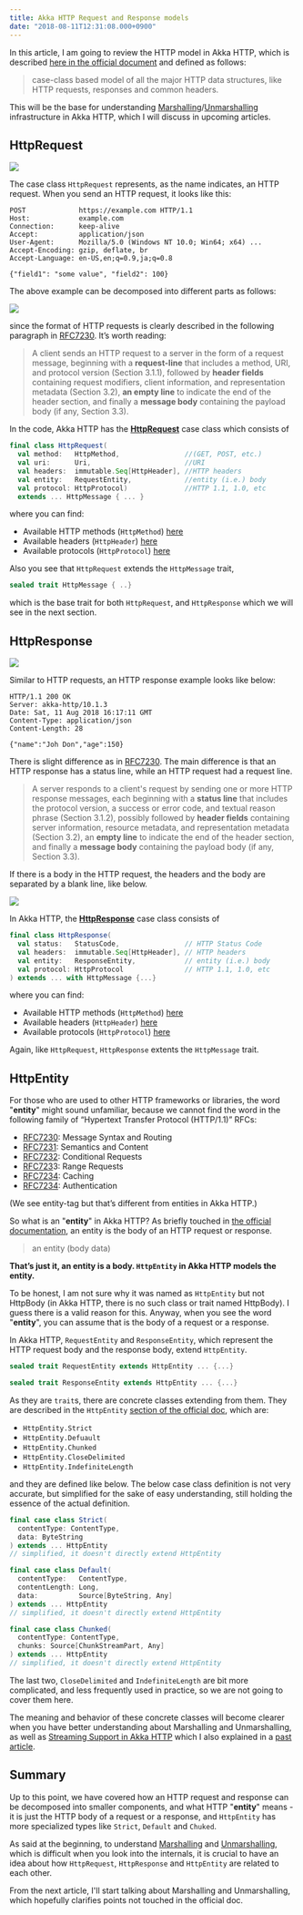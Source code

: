 ```yaml
---
title: Akka HTTP Request and Response models
date: "2018-08-11T12:31:08.000+0900"
---
```


In this article, I am going to review the HTTP model in Akka HTTP, which is described [here in the official document](https://doc.akka.io/docs/akka-http/current/common/http-model.html) and defined as follows:


> case-class based model of all the major HTTP data structures, like HTTP requests, responses and common headers.

This will be the base for understanding [Marshalling](https://doc.akka.io/docs/akka-http/current/common/marshalling.html)/[Unmarshalling](https://doc.akka.io/docs/akka-http/current/common/unmarshalling.html) infrastructure in Akka HTTP, which I will discuss in upcoming articles.

## HttpRequest

![](./akka-request.gif)


The case class `HttpRequest` represents, as the name indicates, an HTTP request. When you send an HTTP request, it looks like this:

```
POST             https://example.com HTTP/1.1
Host:            example.com
Connection:      keep-alive
Accept:          application/json
User-Agent:      Mozilla/5.0 (Windows NT 10.0; Win64; x64) ...
Accept-Encoding: gzip, deflate, br
Accept-Language: en-US,en;q=0.9,ja;q=0.8

{"field1": "some value", "field2": 100}
```

The above example can be decomposed into different parts as follows:

![](./http-request.png)

since the format of HTTP requests is clearly described in the following paragraph in [RFC7230](https://tools.ietf.org/html/rfc7230#section-2.1). It’s worth reading:

> A client sends an HTTP request to a server in the form of a request message, beginning with a **request-line** that includes a method, URI, and protocol version (Section 3.1.1), followed by **header fields** containing request modifiers, client information, and representation metadata (Section 3.2), **an empty line** to indicate the end of the header section, and finally a **message body** containing the payload body (if any, Section 3.3).
     
In the code, Akka HTTP has the [**HttpRequest**](http://doc.akka.io/api/akka-http/10.1.3/akka/http/scaladsl/model/HttpRequest.html) case class which consists of

```scala
final class HttpRequest(
  val method:   HttpMethod,                //(GET, POST, etc.)
  val uri:      Uri,                       //URI
  val headers:  immutable.Seq[HttpHeader], //HTTP headers
  val entity:   RequestEntity,             //entity (i.e.) body
  val protocol: HttpProtocol)              //HTTP 1.1, 1.0, etc
  extends ... HttpMessage { ... }
```

where you can find:

  - Available HTTP methods (`HttpMethod`) [here](https://doc.akka.io/api/akka-http/current/akka/http/scaladsl/model/HttpMethods$.html)
  - Available headers (`HttpHeader`) [here](https://doc.akka.io/api/akka-http/current/akka/http/scaladsl/model/headers/index.html)
  - Available protocols (`HttpProtocol`) [here](https://doc.akka.io/api/akka-http/10.1.3/akka/http/scaladsl/model/HttpProtocols$.html)

Also you see that `HttpRequest` extends the `HttpMessage` trait, 

```scala
sealed trait HttpMessage { ..}
```

which is the base trait for both `HttpRequest`, and `HttpResponse` which we will see in the next section.

## HttpResponse

![](./akka-response.gif)


Similar to HTTP requests, an HTTP response example looks like below:

```
HTTP/1.1 200 OK
Server: akka-http/10.1.3
Date: Sat, 11 Aug 2018 16:17:11 GMT
Content-Type: application/json
Content-Length: 28

{"name":"Joh Don","age":150}
```

There is slight difference as in [RFC7230](https://tools.ietf.org/html/rfc7230#section-2.1). The main difference is that an HTTP response has a status line, while an HTTP request had a request line.


> A server responds to a client's request by sending one or more HTTP response messages, each beginning with a **status line** that includes the protocol version, a success or error code, and textual reason phrase (Section 3.1.2), possibly followed by **header fields** containing server information, resource metadata, and representation metadata (Section 3.2), an **empty line** to indicate the end of the header section, and finally a **message body** containing the payload body (if any, Section 3.3).

If there is a body in the HTTP request, the headers and the body are separated by a blank line, like below.

![](./http-response.png)


In Akka HTTP, the [**HttpResponse**](http://doc.akka.io/api/akka-http/10.1.3/akka/http/scaladsl/model/HttpResponse.html) case class consists of

```scala
final class HttpResponse(
  val status:   StatusCode,                // HTTP Status Code
  val headers:  immutable.Seq[HttpHeader], // HTTP headers
  val entity:   ResponseEntity,            // entity (i.e.) body
  val protocol: HttpProtocol               // HTTP 1.1, 1.0, etc
) extends ... with HttpMessage {...}
```

where you can find:

  - Available HTTP methods (`HttpMethod`) [here](https://doc.akka.io/api/akka-http/current/akka/http/scaladsl/model/HttpMethods$.html)
  - Available headers (`HttpHeader`) [here](https://doc.akka.io/api/akka-http/current/akka/http/scaladsl/model/headers/index.html)
  - Available protocols (`HttpProtocol`) [here](https://doc.akka.io/api/akka-http/10.1.3/akka/http/scaladsl/model/HttpProtocols$.html)
  

Again, like `HttpRequest`, `HttpResponse` extents the `HttpMessage` trait.

## HttpEntity

For those who are used to other HTTP frameworks or libraries, the word "**entity**" might sound unfamiliar, because we cannot find the word in the following family of “Hypertext Transfer Protocol (HTTP/1.1)” RFCs:

- [RFC7230](https://tools.ietf.org/html/rfc7230): Message Syntax and Routing
- [RFC7231](https://tools.ietf.org/html/rfc7231): Semantics and Content
- [RFC7232](https://tools.ietf.org/html/rfc7232): Conditional Requests
- [RFC723](https://tools.ietf.org/html/rfc7233)3: Range Requests
- [RFC7234](https://tools.ietf.org/html/rfc7234): Caching
- [RFC7234](https://tools.ietf.org/html/rfc7235): Authentication

(We see entity-tag but that’s different from entities in Akka HTTP.)

So what is an "**entity**" in Akka HTTP? As briefly touched in [the official documentation](https://doc.akka.io/docs/akka-http/current/common/http-model.html), an entity is the body of an HTTP request or response. 


> an entity (body data)

**That’s just it, an entity is a body. `HttpEntity` in Akka HTTP models the entity.**

To be honest, I am not sure why it was named as `HttpEntity` but not HttpBody (in Akka HTTP, there is no such class or trait named HttpBody). I guess there is a valid reason for this. Anyway, when you see the word "**entity**", you can assume that is the body of a request or a response.

In Akka HTTP, `RequestEntity` and `ResponseEntity`, which represent the HTTP request body and the response body, extend `HttpEntity`.

```scala
sealed trait RequestEntity extends HttpEntity ... {...}
```

```scala
sealed trait ResponseEntity extends HttpEntity ... {...}
```

As they are `trait`s, there are concrete classes extending from them. They are described in the `HttpEntity` [section of the official doc](https://doc.akka.io/docs/akka-http/current/common/http-model.html#httpentity), which are:

- `HttpEntity.Strict`
- `HttpEntity.Defuault`
- `HttpEntity.Chunked`
- `HttpEntity.CloseDelimited`
- `HttpEntity.IndefiniteLength`

and they are defined like below. The below case class definition is not very accurate, but simplified for the sake of easy understanding, still holding the essence of the actual definition.

```scala
final case class Strict(
  contentType: ContentType,
  data: ByteString
) extends ... HttpEntity
// simplified, it doesn't directly extend HttpEntity
```

```scala
final case class Default(
  contentType:   ContentType,
  contentLength: Long,
  data:          Source[ByteString, Any]
) extends ... HttpEntity
// simplified, it doesn't directly extend HttpEntity
```

```scala
final case class Chunked(
  contentType: ContentType,
  chunks: Source[ChunkStreamPart, Any]
) extends ... HttpEntity
// simplified, it doesn't directly extend HttpEntity
```

The last two, `CloseDelimited` and `IndefiniteLength` are bit more complicated, and less frequently used in practice, so we are not going to cover them here.

The meaning and behavior of these concrete classes will become clearer when you have better understanding about Marshalling and Unmarshalling, as well as [Streaming Support in Akka HTTP](https://doc.akka.io/docs/akka-http/current/routing-dsl/source-streaming-support.html#source-streaming) which I also explained in a [past article](../akka-http-response-streaming).

## Summary

Up to this point, we have covered how an HTTP request and response can be decomposed into smaller components, and what HTTP "**entity**" means - it is just the HTTP body of a request or a response, and `HttpEntity` has more specialized types like `Strict`, `Default` and `Chuked`.

As said at the beginning, to understand [Marshalling](https://doc.akka.io/docs/akka-http/current/common/marshalling.html) and [Unmarshalling](https://doc.akka.io/docs/akka-http/current/common/unmarshalling.html), which is difficult when you look into the internals, it is crucial to have an idea about how `HttpRequest`, `HttpResponse` and `HttpEntity` are related to each other.

From the next article, I'll start talking about Marshalling and Unmarshalling, which hopefully clarifies points not touched in the official doc.


